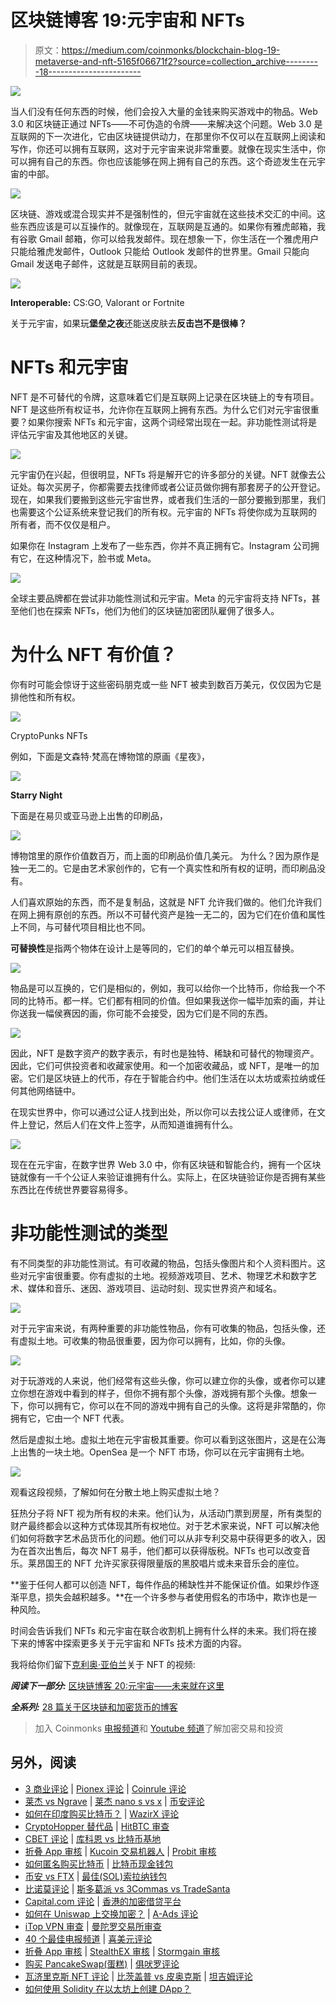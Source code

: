 # 区块链博客 19:元宇宙和 NFTs

> 原文：<https://medium.com/coinmonks/blockchain-blog-19-metaverse-and-nft-5165f06671f2?source=collection_archive---------18----------------------->

![](img/e9859a3543312f0346f8f7ed25b28ae9.png)

当人们没有任何东西的时候，他们会投入大量的金钱来购买游戏中的物品。Web 3.0 和区块链正通过 NFTs——不可伪造的令牌——来解决这个问题。Web 3.0 是互联网的下一次进化，它由区块链提供动力，在那里你不仅可以在互联网上阅读和写作，你还可以拥有互联网，这对于元宇宙来说非常重要。就像在现实生活中，你可以拥有自己的东西。你也应该能够在网上拥有自己的东西。这个奇迹发生在元宇宙的中部。

![](img/0a9e456b8b3ae1ef832dff3d9d9c73d7.png)

区块链、游戏或混合现实并不是强制性的，但元宇宙就在这些技术交汇的中间。这些东西应该是可以互操作的。就像现在，互联网是互通的。如果你有雅虎邮箱，我有谷歌 Gmail 邮箱，你可以给我发邮件。现在想象一下，你生活在一个雅虎用户只能给雅虎发邮件，Outlook 只能给 Outlook 发邮件的世界里。Gmail 只能向 Gmail 发送电子邮件，这就是互联网目前的表现。

![](img/bf8daa4fad85f3877447b401a7a635cc.png)

**Interoperable:** CS:GO, Valorant or Fortnite

关于元宇宙，如果玩**堡垒之夜**还能送皮肤去**反击岂不是很棒？**

# NFTs 和元宇宙

NFT 是不可替代的令牌，这意味着它们是互联网上记录在区块链上的专有项目。NFT 是这些所有权证书，允许你在互联网上拥有东西。为什么它们对元宇宙很重要？如果你搜索 NFTs 和元宇宙，这两个词经常出现在一起。非功能性测试将是评估元宇宙及其他地区的关键。

![](img/4e052a21dccc6e71d3f08559db2d742a.png)

元宇宙仍在兴起，但很明显，NFTs 将是解开它的许多部分的关键。NFT 就像去公证处。每次买房子，你都需要去找律师或者公证员做你拥有那套房子的公开登记。现在，如果我们要搬到这些元宇宙世界，或者我们生活的一部分要搬到那里，我们也需要这个公证系统来登记我们的所有权。元宇宙的 NFTs 将使你成为互联网的所有者，而不仅仅是租户。

如果你在 Instagram 上发布了一些东西，你并不真正拥有它。Instagram 公司拥有它，在这种情况下，脸书或 Meta。

![](img/270d4642ed710ec6a174127655dae541.png)

全球主要品牌都在尝试非功能性测试和元宇宙。Meta 的元宇宙将支持 NFTs，甚至他们也在探索 NFTs，他们为他们的区块链加密团队雇佣了很多人。

# 为什么 NFT 有价值？

你有时可能会惊讶于这些密码朋克或一些 NFT 被卖到数百万美元，仅仅因为它是排他性和所有权。

![](img/d0c5148149e3bf69376327f82a050d7a.png)

CryptoPunks NFTs

例如，下面是文森特·梵高在博物馆的原画《星夜》，

![](img/75099303f5475d167a001a59ad3b1519.png)

**Starry Night**

下面是在易贝或亚马逊上出售的印刷品，

![](img/92457fa23daf8004bc65ad5e78a75997.png)

博物馆里的原作价值数百万，而上面的印刷品价值几美元。
为什么？因为原作是独一无二的。它是由艺术家创作的，它有一个真实性和所有权的证明，而印刷品没有。

人们喜欢原始的东西，而不是复制品，这就是 NFT 允许我们做的。他们允许我们在网上拥有原创的东西。所以不可替代资产是独一无二的，因为它们在价值和属性上不同，与可替代项目相比也不同。

**可替换性**是指两个物体在设计上是等同的，它们的单个单元可以相互替换。

![](img/7df29d8223685dbffbf9dd2131fdf6aa.png)

物品是可以互换的，它们是相似的，例如，我可以给你一个比特币，你给我一个不同的比特币。都一样。它们都有相同的价值。但如果我送你一幅毕加索的画，并让你送我一幅侯赛因的画，你可能不会接受，因为它们是不同的东西。

![](img/0376c53ad720fc6a96ee5d2879fc2d9f.png)

因此，NFT 是数字资产的数字表示，有时也是独特、稀缺和可替代的物理资产。因此，它们可供投资者和收藏家使用。和一个加密收藏品，或 NFT，是唯一的加密。它们是区块链上的代币，存在于智能合约中。他们生活在以太坊或索拉纳或任何其他网络链中。

在现实世界中，你可以通过公证人找到出处，所以你可以去找公证人或律师，在文件上登记，然后人们在文件上签字，从而知道谁拥有什么。

![](img/49baab364edf6080cf2e602a58996169.png)

现在在元宇宙，在数字世界 Web 3.0 中，你有区块链和智能合约，拥有一个区块链就像有一千个公证人来验证谁拥有什么。实际上，在区块链验证你是否拥有某些东西比在传统世界要容易得多。

# 非功能性测试的类型

有不同类型的非功能性测试。有可收藏的物品，包括头像图片和个人资料图片。这些对元宇宙很重要。你有虚拟的土地。视频游戏项目、艺术、物理艺术和数字艺术、媒体和音乐、迷因、游戏项目、运动时刻、现实世界资产和域名。

![](img/9ee2c6e74a009c1b715dcecd72879e53.png)

对于元宇宙来说，有两种重要的非功能性物品，你有可收集的物品，包括头像，还有虚拟土地。可收集的物品很重要，因为你可以拥有，比如，你的头像。

![](img/56495bfda2753ef0fc96f096c931e3e8.png)

对于玩游戏的人来说，他们经常有这些头像，你可以建立你的头像，或者你可以建立你想在游戏中看到的样子，但你不拥有那个头像，游戏拥有那个头像。想象一下，你可以拥有它，你可以在不同的游戏中拥有自己的头像。这将是非常酷的，你拥有它，它由一个 NFT 代表。

然后是虚拟土地。虚拟土地在元宇宙极其重要。你可以看到这张图片，这是在公海上出售的一块土地。OpenSea 是一个 NFT 市场，你可以在元宇宙拥有土地。

![](img/07584a31ae698a546e805187b410cdc0.png)

观看这段视频，了解如何在分散土地上购买虚拟土地？

狂热分子将 NFT 视为所有权的未来。他们认为，从活动门票到房屋，所有类型的财产最终都会以这种方式体现其所有权地位。对于艺术家来说，NFT 可以解决他们如何将数字艺术品货币化的问题。他们可以从非专利交易中获得更多的收入，因为在首次出售后，每次 NFT 易手，他们都可以获得版税。NFTs 也可以改变音乐。莱昂国王的 NFT 允许买家获得限量版的黑胶唱片或未来音乐会的座位。

**鉴于任何人都可以创造 NFT，每件作品的稀缺性并不能保证价值。如果炒作逐渐平息，损失会越积越多。**在一个许多参与者使用假名的市场中，欺诈也是一种风险。

时间会告诉我们 NFTs 和元宇宙在联合收割机上拥有什么样的未来。我们将在接下来的博客中探索更多关于元宇宙和 NFTs 技术方面的内容。

我将给你们留下[克利奥·亚伯兰](https://medium.com/u/959596deae41?source=post_page-----5165f06671f2--------------------------------)关于 NFT 的视频:

***阅读下一部分:*** [区块链博客 20:元宇宙——未来就在这里](https://aaklii.medium.com/feb-20-metaverse-the-future-is-here-a6366ee1ec40)

***全系列:*** [28 篇关于区块链和加密货币的博客](https://aaklii.medium.com/28days-of-february-blockchain-and-cryptocurrency-research-blogs-4b73c51ce3db)

> 加入 Coinmonks [电报频道](https://t.me/coincodecap)和 [Youtube 频道](https://www.youtube.com/c/coinmonks/videos)了解加密交易和投资

## 另外，阅读

*   [3 商业评论](/coinmonks/3commas-review-an-excellent-crypto-trading-bot-2020-1313a58bec92) | [Pionex 评论](https://coincodecap.com/pionex-review-exchange-with-crypto-trading-bot) | [Coinrule 评论](/coinmonks/coinrule-review-2021-a-beginner-friendly-crypto-trading-bot-daf0504848ba)
*   [莱杰 vs Ngrave](/coinmonks/ledger-vs-ngrave-zero-7e40f0c1d694) | [莱杰 nano s vs x](/coinmonks/ledger-nano-s-vs-x-battery-hardware-price-storage-59a6663fe3b0) | [币安评论](/coinmonks/binance-review-ee10d3bf3b6e)
*   [如何在印度购买比特币？](/coinmonks/buy-bitcoin-in-india-feb50ddfef94) | [WazirX 评论](/coinmonks/wazirx-review-5c811b074f5b)
*   [CryptoHopper 替代品](/coinmonks/cryptohopper-alternatives-d67287b16d27) | [HitBTC 审查](/coinmonks/hitbtc-review-c5143c5d53c2)
*   [CBET 评论](https://coincodecap.com/cbet-casino-review) | [库科恩 vs 比特币基地](https://coincodecap.com/kucoin-vs-coinbase)
*   [折叠 App 审核](https://coincodecap.com/fold-app-review) | [Kucoin 交易机器人](/coinmonks/kucoin-trading-bot-automate-your-trades-8cf0ca2138e0) | [Probit 审核](https://coincodecap.com/probit-review)
*   [如何匿名购买比特币](https://coincodecap.com/buy-bitcoin-anonymously) | [比特币现金钱包](https://coincodecap.com/bitcoin-cash-wallets)
*   [币安 vs FTX](https://coincodecap.com/binance-vs-ftx) | [最佳(SOL)索拉纳钱包](https://coincodecap.com/solana-wallets)
*   [比诺莫评论](https://coincodecap.com/binomo-review) | [斯多葛派 vs 3Commas vs TradeSanta](https://coincodecap.com/stoic-vs-3commas-vs-tradesanta)
*   [Capital.com 评论](https://coincodecap.com/capital-com-review) | [香港的加密借贷平台](https://coincodecap.com/crypto-lending-hong-kong)
*   [如何在 Uniswap 上交换加密？](https://coincodecap.com/swap-crypto-on-uniswap) | [A-Ads 评论](https://coincodecap.com/a-ads-review)
*   [iTop VPN 审查](https://coincodecap.com/itop-vpn-review) | [曼陀罗交易所审查](https://coincodecap.com/mandala-exchange-review)
*   [40 个最佳电报频道](https://coincodecap.com/best-telegram-channels) | [喜美元评论](https://coincodecap.com/hi-dollar-review)
*   [折叠 App 审核](https://coincodecap.com/fold-app-review) | [StealthEX 审核](/coinmonks/stealthex-review-396c67309988) | [Stormgain 审核](https://coincodecap.com/stormgain-review)
*   [购买 PancakeSwap(蛋糕)](https://coincodecap.com/buy-pancakeswap) | [俱吠罗评论](/coinmonks/coinswitch-kuber-review-1a8dc5c7a739)
*   [瓦济里克斯 NFT 评论](https://coincodecap.com/wazirx-nft-review) | [比茨盖普 vs 皮奥克斯](https://coincodecap.com/bitsgap-vs-pionex) | [坦吉姆评论](https://coincodecap.com/tangem-wallet-review)
*   [如何使用 Solidity 在以太坊上创建 DApp？](https://coincodecap.com/create-a-dapp-on-ethereum-using-solidity)
